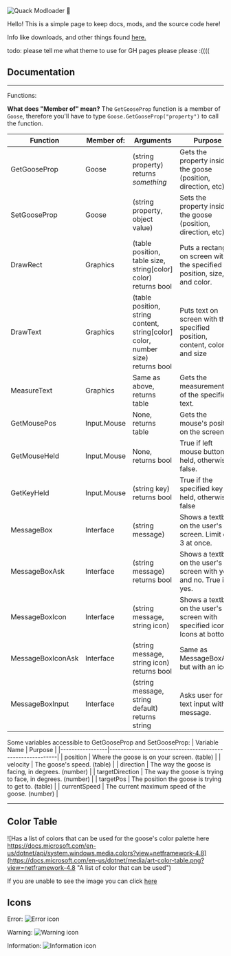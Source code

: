 ![Quack Modloader 🦆](https://i.imgur.com/UoSO3oD.png)

Hello! This is a simple page to keep docs, mods, and the source code here!

Info like downloads, and other things found [here.](https://desktopgooseunofficial.github.io/ResourceHub/mods/Quack.html)

todo: please tell me what theme to use for GH pages please please :((((

## Documentation

---
Functions:

**What does "Member of" mean?** 
The `GetGooseProp` function is a member of `Goose`, therefore you'll have to type `Goose.GetGooseProp("property")` to call the function.

| Function          | Member of:       |Arguments                                                                       | Purpose                                                                   |
|-------------------|------------------|--------------------------------------------------------------------------------|---------------------------------------------------------------------------|
| GetGooseProp      | Goose            |(string property) returns *something*                                           | Gets the property inside the goose (position, direction, etc)             |
| SetGooseProp      | Goose            |(string property, object value)                                                 | Sets the property inside the goose (position, direction, etc)             |
| DrawRect          | Graphics         |(table position, table size, string[color] color) returns bool                  | Puts a rectangle on screen with the specified position, size, and color.  |
| DrawText          | Graphics         |(table position, string content, string[color] color, number size) returns bool | Puts text on screen with the specified position, content, color, and size |
| MeasureText       | Graphics         |Same as above, returns table                                                    | Gets the measurements of the specified text.                              |
| GetMousePos       | Input.Mouse      |None, returns table                                                             | Gets the mouse's position on the screen.                                  |
| GetMouseHeld      | Input.Mouse      |None, returns bool                                                              | True if left mouse button is held, otherwise false.                       |
| GetKeyHeld        | Input.Mouse      |(string key) returns bool                                                       | True if the specified key is held, otherwise false                        |
| MessageBox        | Interface        |(string message)                                                                | Shows a textbox on the user's screen. Limit of 3 at once.                 |
| MessageBoxAsk     | Interface        |(string message) returns bool                                                   | Shows a textbox on the user's screen with yes and no. True if yes.        |
| MessageBoxIcon    | Interface        |(string message, string icon)                                                   | Shows a textbox on the user's screen with specified icon. Icons at bottom.|
| MessageBoxIconAsk | Interface        |(string message, string icon) returns bool                                      | Same as MessageBoxAsk, but with an icon.                                  |
| MessageBoxInput   | Interface        |(string message, string default) returns string                                 | Asks user for text input with message.                                    |

Some variables accessible to GetGooseProp and SetGooseProp:
| Variable Name   | Purpose                                                   |
|-----------------|-----------------------------------------------------------|
| position        | Where the goose is on your screen. (table)                |
| velocity        | The goose's speed. (table)                                |
| direction       | The way the goose is facing, in degrees. (number)         |
| targetDirection | The way the goose is trying to face, in degrees. (number) |
| targetPos       | The position the goose is trying to get to. (table)       |
| currentSpeed    | The current maximum speed of the goose. (number)          |

---

## Color Table

![Has a list of colors that can be used for the goose's color palette here https://docs.microsoft.com/en-us/dotnet/api/system.windows.media.colors?view=netframework-4.8](https://docs.microsoft.com/en-us/dotnet/media/art-color-table.png?view=netframework-4.8 "A  list of color that can be used")

If you are unable to see the image you can click [here](https://docs.microsoft.com/en-us/dotnet/api/system.windows.media.colors?view=netframework-4.8)

## Icons

Error:
![Error icon](https://docs.microsoft.com/en-us/dotnet/media/messagebox-error.png?view=netframework-4.8 "Error icon")

Warning:
![Warning icon](https://docs.microsoft.com/en-us/dotnet/media/messagebox-warning.png?view=netframework-4.8 "Warning icon")

Information:
![Information icon](https://docs.microsoft.com/en-us/dotnet/media/messagebox-information.png?view=netframework-4.8 "Information icon")
